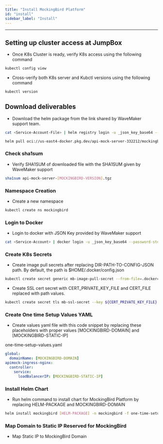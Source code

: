 ```yaml
---
title: "Install MockingBird Platform"
id: "install"
sidebar_label: "Install"
---
```

---

## Setting up cluster access at JumpBox

- Once K8s Cluster is ready, verify K8s access using the following command

```bash
kubectl config view
```
- Cross-verify both K8s server and Kubctl versions using the following command

```bash
kubectl version
```

## Download deliverables

- Download the helm package from the link shared by WaveMaker support team.

```bash
cat <Service-Account-File> | helm registry login -u _json_key_base64 --password-stdin https://us-east4-docker.pkg.dev
```

```bash
helm pull oci://us-east4-docker.pkg.dev/api-mock-server-332212/mockingbird/helm-charts/api-mock-server --version [MOCKINGBIRD-VERSION]
```


### Check sha1sum 

- Verify SHA1SUM of downloaded file with the SHA1SUM given by WaveMaker support

```bash
sha1sum api-mock-server-[MOCKINGBIRD-VERSION].tgz 
```

### Namespace Creation

- Create a new namespace 

```bash
kubectl create ns mockingbird
```

### Login to Docker

- Login to docker with JSON Key provided by WaveMaker support

```bash
cat <Service-Account> | docker login -u _json_key_base64 --password-stdin https://us-east4-docker.pkg.dev
```


### Create K8s Secrets

- Create image pull secrets after replacing DIR-PATH-TO-CONFIG-JSON path. By default, the path is $HOME/.docker/config.json

```bash Command
kubectl create secret generic mb-image-pull-secret --from-file=.dockerconfigjson=[DIR-PATH-TO-CONFIG-JSON]/config.json --type=kubernetes.io/dockerconfigjson -n mockingbird
```

- Create SSL cert secret with CERT_PRIVATE_KEY_FILE and CERT_FILE replaced with path values.

```bash
kubectl create secret tls mb-ssl-secret --key ${CERT_PRIVATE_KEY_FILE} --cert ${CERT_FILE} -n mockingbird
```


### Create One time Setup Values YAML

- Create values yaml file with this code snippet by replacing these placeholders with proper values [MOCKINGBIRD-DOMAIN] and [MOCKINGBIRD-STATIC-IP]

one-time-setup-values.yaml

```yaml
global:
  domainName: [MOCKINGBIRD-DOMAIN]
apimock-ingress-nginx:
  controller:
    service:
      loadBalancerIP: [MOCKINGBIRD-STATIC-IP]
```

### Install Helm Chart

- Run helm command to install chart for MockingBird Platform by replacing HELM-PACKAGE and MOCKINGBIRD-DOMAIN

```bash 
helm install mockingbird [HELM-PACKAGE] -n mockingbird -f one-time-setup-values.yaml
```  

### Map Domain to Static IP Reserved for MockingBird

- Map Static IP to MockingBird Domain

